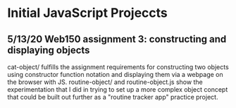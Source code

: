 # Initial JavaScript Projeccts

## 5/13/20 Web150 assignment 3: constructing and displaying objects
cat-object/ fulfills the assignment requirements for constructing two objects using constructor function notation and displaying them via a webpage on the browser with JS. routine-object/ and routine-object.js show the experimentation that I did in trying to set up a more complex object concept that could be built out further as a "routine tracker app" practice project. 